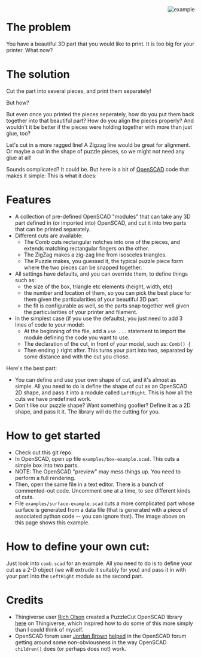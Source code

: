 <div style="float: right; margin-left: 30px"><img src="examples/surface-example.png" alt="example"></div>

# The problem

You have a beautiful 3D part that you would like to print.
It is too big for your printer. What now?

# The solution

Cut the part into several pieces, and print them separately!

But how?

But even once you printed the pieces seperately,
how do you put them back together into that beautiful part? How do
you align the pieces properly? And wouldn't it be better if the
pieces were holding together with more than just glue, too?

Let's cut in a more ragged line! A Zigzag line would be great for
alignment. Or maybe a cut in the shape of puzzle pieces, so we
might not need any glue at all!

Sounds complicated? It could be. But here is a bit of
[OpenSCAD](http://www.openscad.org) code that makes it simple: This is what it does:

# Features

* A collection of pre-defined OpenSCAD "modules" that can take any
  3D part defined in (or imported into) OpenSCAD, and cut it into two
  parts that can be printed separately.
* Different cuts are available:
  * The Comb cuts rectangular notches into one of the pieces, and extends
    matching rectangular fingers on the other.
  * The ZigZag makes a zig-zag line from isosceles triangles.
  * The Puzzle makes, you guessed it, the typical puzzle piece form where
    the two pieces can be snapped together.
* All settings have defaults, and you can override them, to define things
  such as:
  * the size of the box, triangle etc elements (height, width, etc)
  * the number and location of them, so you can pick the best place for them
    given the particularities of your beautiful 3D part.
  * the fit is configurable as well, so the parts snap together well given
    the particularities of your printer and filament.
* In the simplest case (if you use the defaults), you just need to add 3 lines
  of code to your model:
  * At the beginning of the file, add a `use ...` statement to import the 
    module defining the code you want to use.
  * The declaration of the cut, in front of your model, such as:
    `Comb() {`
  * Then ending `}` right after.
  This turns your part into two, separated by some distance and with the cut
  you chose.

Here's the best part:
* You can define and use your own shape of cut, and it's almost as simple.
  All you need to do is define the shape of cut as an OpenSCAD 2D shape,
  and pass it into a module called `LeftRight`. This is how all the cuts
  we have predefined work.
* Don't like our puzzle shape? Want something goofier? Define it as a 2D
  shape, and pass it it. The library will do the cutting for you.

# How to get started

* Check out this git repo.
* In OpenSCAD, open up file `examples/box-example.scad`. This cuts a simple
  box into two parts.
* NOTE: The OpenSCAD "preview" may mess things up. You need to perform a full
  rendering.
* Then, open the same file in a text editor. There is a bunch of commented-out
  code. Uncomment one at a time, to see different kinds of cuts.
* File `examples/surface-example.scad` cuts a more complicated part whose
  surface is generated from a data file (that is generated with a piece of
  associated python code -- you can ignore that). The image above on this page
  shows this example.
  

# How to define your own cut:

Just look into `comb.scad` for an example. All you need to do is to
define your cut as a 2-D object (we will extrude it suitably for you)
and pass it in with your part into the `LeftRight` module as the
second part.


# Credits

* Thingiverse user [Rich Olson](https://www.thingiverse.com/nothinglabs/about)
  created a PuzzleCut OpenSCAD library
  [here](https://www.thingiverse.com/thing:35834) on Thingiverse, which inspired
  how to do some of this more simply than I could think of myself.
* OpenSCAD forum user [Jordan Brown](http://forum.openscad.org/template/NamlServlet.jtp?macro=user_nodes&user=1912)
  [helped](http://forum.openscad.org/Operator-problem-tp25984p25991.html) in the
  OpenSCAD forum getting around some non-obviousness in the way OpenSCAD `children()`
  does (or perhaps does not) work.
